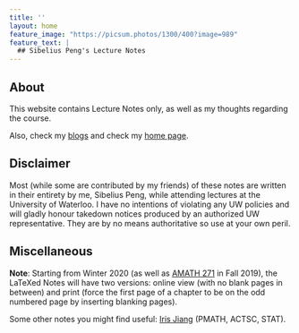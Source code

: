 ```yaml
---
title: ''
layout: home
feature_image: "https://picsum.photos/1300/400?image=989"
feature_text: |
  ## Sibelius Peng's Lecture Notes
---
```

## About

This website contains Lecture Notes only, as well as my thoughts regarding the course.

Also, check my [blogs](https://blog.sibeliusp.com) and check my [home page](https://sibeliusp.com).

## Disclaimer

Most (while some are contributed by my friends) of these notes are written in their entirety by me, Sibelius Peng, while attending lectures at the University of Waterloo. I have no intentions of violating any UW policies and will gladly honour takedown notices produced by an authorized UW representative. They are by no means authoritative so use at your own peril.

## Miscellaneous
**Note**: Starting from Winter 2020 (as well as [AMATH 271](/2019/09/01/AMATH271/) in Fall 2019), the LaTeXed Notes will have two versions: online view (with no blank pages in between) and print (force the first page of a chapter to be on the odd numbered page by inserting blanking pages).

Some other notes you might find useful: [Iris Jiang](http://www.iris-jiang.com/notes.html) (PMATH, ACTSC, STAT).
